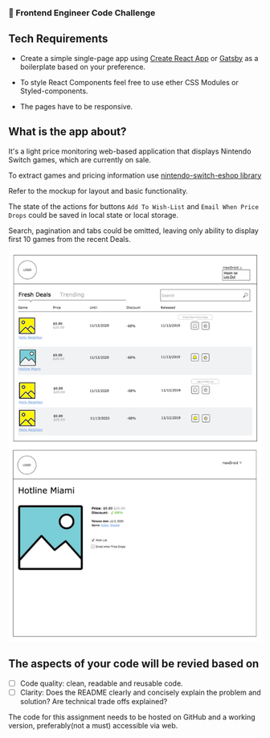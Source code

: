 ### 👷 Frontend Engineer Code Challenge

## Tech Requirements

- Create a simple single-page app using [Create React App](https://github.com/facebook/create-react-app) or [Gatsby](https://www.gatsbyjs.org/) as a boilerplate based on your preference.

- To style React Components feel free to use ether CSS Modules or Styled-components.

- The pages have to be responsive.

## What is the app about?

It's a light price monitoring web-based application that displays Nintendo Switch games, which are currently on sale. 

To extract games and pricing information use [nintendo-switch-eshop library](https://lmmfranco.github.io/nintendo-switch-eshop/index.html)

Refer to the mockup for layout and basic functionality.

The state of the actions for buttons `Add To Wish-List` and `Email When Price Drops` could be saved in local state or local storage.

Search, pagination and tabs could be omitted, leaving only ability to display first 10 games from the recent Deals.

![mockup](mockup.png)


## The aspects of your code will be revied based on

- [ ] Code quality: clean, readable and reusable code.
- [ ] Clarity:  Does the README clearly and concisely explain the problem and solution? Are technical trade offs explained?

The code for this assignment needs to be hosted on GitHub and a working version, preferably(not a must) accessible via web.
